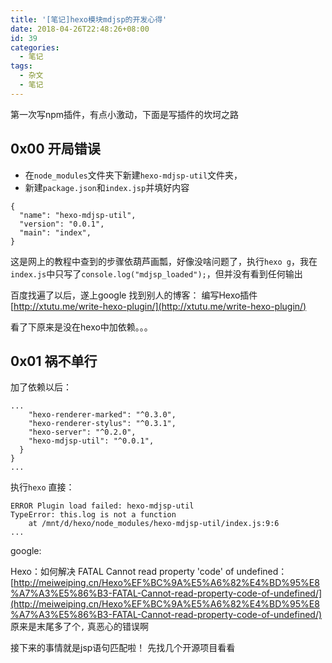 ```yaml
---
title: '[笔记]hexo模块mdjsp的开发心得'
date: 2018-04-26T22:48:26+08:00
id: 39
categories:
  - 笔记
tags:
  - 杂文
  - 笔记
---
```


第一次写npm插件，有点小激动，下面是写插件的坎坷之路

## 0x00 开局错误
- 在`node_modules`文件夹下新建`hexo-mdjsp-util`文件夹，
- 新建`package.json`和`index.jsp`并填好内容
```
{
  "name": "hexo-mdjsp-util",
  "version": "0.0.1",
  "main": "index",
}
```
这是网上的教程中查到的步骤依葫芦画瓢，好像没啥问题了，执行`hexo g`，我在`index.js`中只写了`console.log("mdjsp_loaded");`，但并没有看到任何输出

百度找遍了以后，遂上google
找到别人的博客：
编写Hexo插件
[http://xtutu.me/write-hexo-plugin/](http://xtutu.me/write-hexo-plugin/)

看了下原来是没在hexo中加依赖。。。


## 0x01 祸不单行
加了依赖以后：
```
...
    "hexo-renderer-marked": "^0.3.0",
    "hexo-renderer-stylus": "^0.3.1",
    "hexo-server": "^0.2.0",
    "hexo-mdjsp-util": "^0.0.1",
  }
}
...
```
执行`hexo`
直接：
```
ERROR Plugin load failed: hexo-mdjsp-util
TypeError: this.log is not a function
    at /mnt/d/hexo/node_modules/hexo-mdjsp-util/index.js:9:6
...
```
google:

Hexo：如何解决 FATAL Cannot read property 'code' of undefined：
[http://meiweiping.cn/Hexo%EF%BC%9A%E5%A6%82%E4%BD%95%E8%A7%A3%E5%86%B3-FATAL-Cannot-read-property-code-of-undefined/](http://meiweiping.cn/Hexo%EF%BC%9A%E5%A6%82%E4%BD%95%E8%A7%A3%E5%86%B3-FATAL-Cannot-read-property-code-of-undefined/)
原来是末尾多了个`,`
真恶心的错误啊


接下来的事情就是jsp语句匹配啦！
先找几个开源项目看看


